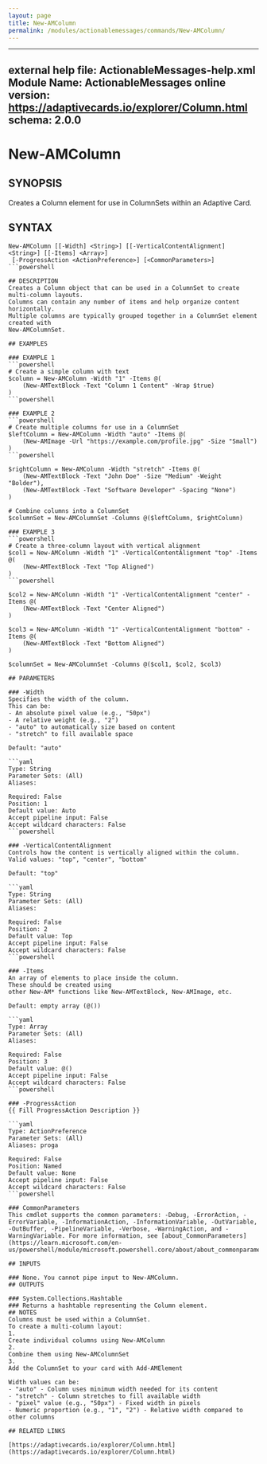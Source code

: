 ```yaml
---
layout: page
title: New-AMColumn
permalink: /modules/actionablemessages/commands/New-AMColumn/
---
```


---
external help file: ActionableMessages-help.xml
Module Name: ActionableMessages
online version: https://adaptivecards.io/explorer/Column.html
schema: 2.0.0
---

# New-AMColumn

## SYNOPSIS
Creates a Column element for use in ColumnSets within an Adaptive Card.

## SYNTAX

```
New-AMColumn [[-Width] <String>] [[-VerticalContentAlignment] <String>] [[-Items] <Array>]
 [-ProgressAction <ActionPreference>] [<CommonParameters>]
```powershell

## DESCRIPTION
Creates a Column object that can be used in a ColumnSet to create multi-column layouts.
Columns can contain any number of items and help organize content horizontally.
Multiple columns are typically grouped together in a ColumnSet element created with
New-AMColumnSet.

## EXAMPLES

### EXAMPLE 1
```powershell
# Create a simple column with text
$column = New-AMColumn -Width "1" -Items @(
    (New-AMTextBlock -Text "Column 1 Content" -Wrap $true)
)
```powershell

### EXAMPLE 2
```powershell
# Create multiple columns for use in a ColumnSet
$leftColumn = New-AMColumn -Width "auto" -Items @(
    (New-AMImage -Url "https://example.com/profile.jpg" -Size "Small")
)
```powershell

$rightColumn = New-AMColumn -Width "stretch" -Items @(
    (New-AMTextBlock -Text "John Doe" -Size "Medium" -Weight "Bolder"),
    (New-AMTextBlock -Text "Software Developer" -Spacing "None")
)

# Combine columns into a ColumnSet
$columnSet = New-AMColumnSet -Columns @($leftColumn, $rightColumn)

### EXAMPLE 3
```powershell
# Create a three-column layout with vertical alignment
$col1 = New-AMColumn -Width "1" -VerticalContentAlignment "top" -Items @(
    (New-AMTextBlock -Text "Top Aligned")
)
```powershell

$col2 = New-AMColumn -Width "1" -VerticalContentAlignment "center" -Items @(
    (New-AMTextBlock -Text "Center Aligned")
)

$col3 = New-AMColumn -Width "1" -VerticalContentAlignment "bottom" -Items @(
    (New-AMTextBlock -Text "Bottom Aligned")
)

$columnSet = New-AMColumnSet -Columns @($col1, $col2, $col3)

## PARAMETERS

### -Width
Specifies the width of the column.
This can be:
- An absolute pixel value (e.g., "50px")
- A relative weight (e.g., "2")
- "auto" to automatically size based on content
- "stretch" to fill available space

Default: "auto"

```yaml
Type: String
Parameter Sets: (All)
Aliases:

Required: False
Position: 1
Default value: Auto
Accept pipeline input: False
Accept wildcard characters: False
```powershell

### -VerticalContentAlignment
Controls how the content is vertically aligned within the column.
Valid values: "top", "center", "bottom"

Default: "top"

```yaml
Type: String
Parameter Sets: (All)
Aliases:

Required: False
Position: 2
Default value: Top
Accept pipeline input: False
Accept wildcard characters: False
```powershell

### -Items
An array of elements to place inside the column.
These should be created using
other New-AM* functions like New-AMTextBlock, New-AMImage, etc.

Default: empty array (@())

```yaml
Type: Array
Parameter Sets: (All)
Aliases:

Required: False
Position: 3
Default value: @()
Accept pipeline input: False
Accept wildcard characters: False
```powershell

### -ProgressAction
{{ Fill ProgressAction Description }}

```yaml
Type: ActionPreference
Parameter Sets: (All)
Aliases: proga

Required: False
Position: Named
Default value: None
Accept pipeline input: False
Accept wildcard characters: False
```powershell

### CommonParameters
This cmdlet supports the common parameters: -Debug, -ErrorAction, -ErrorVariable, -InformationAction, -InformationVariable, -OutVariable, -OutBuffer, -PipelineVariable, -Verbose, -WarningAction, and -WarningVariable. For more information, see [about_CommonParameters](https://learn.microsoft.com/en-us/powershell/module/microsoft.powershell.core/about/about_commonparameters).

## INPUTS

### None. You cannot pipe input to New-AMColumn.
## OUTPUTS

### System.Collections.Hashtable
### Returns a hashtable representing the Column element.
## NOTES
Columns must be used within a ColumnSet.
To create a multi-column layout:
1.
Create individual columns using New-AMColumn
2.
Combine them using New-AMColumnSet
3.
Add the ColumnSet to your card with Add-AMElement

Width values can be:
- "auto" - Column uses minimum width needed for its content
- "stretch" - Column stretches to fill available width
- "pixel" value (e.g., "50px") - Fixed width in pixels
- Numeric proportion (e.g., "1", "2") - Relative width compared to other columns

## RELATED LINKS

[https://adaptivecards.io/explorer/Column.html](https://adaptivecards.io/explorer/Column.html)



